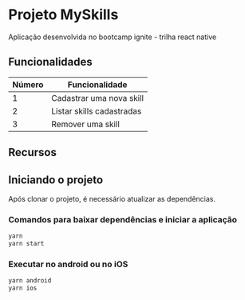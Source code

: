 # Projeto MySkills

Aplicação desenvolvida no bootcamp ignite - trilha react native

## Funcionalidades

| Número | Funcionalidade |
| - | - |
| 1 | Cadastrar uma nova skill |
| 2 | Listar skills cadastradas |
| 3 | Remover uma skill |

## Recursos

## Iniciando o projeto

Após clonar o projeto, é necessário atualizar as dependências.

### Comandos para baixar dependências e iniciar a aplicação

```bash
yarn
yarn start
```

### Executar no android ou no iOS

```bash
yarn android
yarn ios
```
